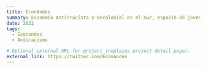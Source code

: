 ```yaml
---
title: EconAndes
summary: Economía Antirracista y Decolonial en el Sur, espacio de jóvenes economistas dispuestxs a ampliar el debate académico y las políticas públicas.
date: 2022
tags:
  - Econandes
  - Antiracismo

# Optional external URL for project (replaces project detail page).
external_link: https://twitter.com/EconAndes
---
```

